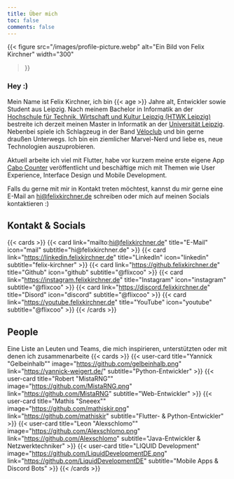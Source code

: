 ```yaml
---
title: Über mich
toc: false
comments: false
---
```


{{< figure
src="/images/profile-picture.webp"
alt="Ein Bild von Felix Kirchner"
width="300"
>}}

### Hey :)

Mein Name ist Felix Kirchner, ich bin {{< age >}} Jahre alt, Entwickler sowie Student aus Leipzig.
Nach meinem Bachelor in Informatik an der [Hochschule für Technik, Wirtschaft und Kultur Leipzig (HTWK Leipzig)](https://www.htwk-leipzig.de/)
bestreite ich derzeit meinen Master in Informatik an der [Universität Leipzig](https://uni-leipzig.de).
Nebenbei spiele ich Schlagzeug in der Band [Véloclub](https://instagram.com/veloclubband/) und bin gerne draußen Unterwegs.
Ich bin ein ziemlicher Marvel-Nerd und liebe es, neue Technologien auszuprobieren.

Aktuell arbeite ich viel mit Flutter, habe vor kurzem meine erste eigene App [Cabo Counter](projects/cabo-counter) veröffentlicht
und beschäftige mich mit Themen wie User Experience, Interface Design und Mobile Development.

Falls du gerne mit mir in Kontakt treten möchtest, kannst du mir gerne eine E-Mail an [hi@felixkirchner.de](mailto:hi@felixkirchner.de) schreiben oder mich auf meinen Socials kontaktieren :)

## Kontakt & Socials

{{< cards >}}
    {{< card
    link="mailto:hi@felixkirchner.de"
    title="E-Mail"
    icon="mail"
    subtitle="hi@felixkirchner\.de"
    >}}
    {{< card
    link="https://linkedin.felixkirchner.de"
    title="LinkedIn"
    icon="linkedin"
    subtitle="felix-kirchner"
    >}}
    {{< card
    link="https://github.felixkirchner.de"
    title="Github"
    icon="github"
    subtitle="@flixcoo"
    >}}
    {{< card
    link="https://instagram.felixkirchner.de"
    title="Instagram"
    icon="instagram"
    subtitle="@flixcoo"
    >}}
    {{< card
    link="https://discord.felixkirchner.de"
    title="Disord"
    icon="discord"
    subtitle="@flixcoo"
    >}}
    {{< card
    link="https://youtube.felixkirchner.de"
    title="YouTube"
    icon="youtube"
    subtitle="@flixcoo"
    >}}
{{< /cards >}}

## People

Eine Liste an Leuten und Teams, die mich inspirieren, unterstützten oder mit denen ich zusammenarbeite
{{< cards >}}
    {{< user-card
    title="Yannick \"Gelbeinhalb\""
    image="https://github.com/gelbeinhalb.png"
    link="https://yannick-weigert.de/"
    subtitle="Python-Entwickler"
    >}}
    {{< user-card
    title="Robert \"MistaRNG\""
    image="https://github.com/MistaRNG.png"
    link="https://github.com/MistaRNG"
    subtitle="Web-Entwickler"
    >}}
    {{< user-card
    title="Mathis \"Sneeex\""
    image="https://github.com/mathiskir.png"
    link="https://github.com/mathiskir"
    subtitle="Flutter- & Python-Entwickler"
    >}}
    {{< user-card
    title="Leon \"Alexschlomo\""
    image="https://github.com/Alexschlomo.png"
    link="https://github.com/Alexschlomo"
    subtitle="Java-Entwickler & Netzwerktechniker"
    >}}
    {{< user-card
    title="LIQUID Development"
    image="https://github.com/LiquidDevelopmentDE.png"
    link="https://github.com/LiquidDevelopmentDE"
    subtitle="Mobile Apps & Discord Bots"
    >}}
{{< /cards >}}